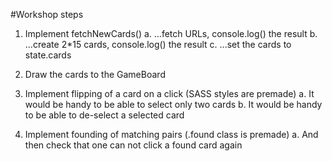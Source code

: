 #Workshop steps

1. Implement fetchNewCards()
  a. ...fetch URLs, console.log() the result
  b. ...create 2*15 cards, console.log() the result
  c. ...set the cards to state.cards

2. Draw the cards to the GameBoard

3. Implement flipping of a card on a click (SASS styles are premade)
  a. It would be handy to be able to select only two cards
  b. It would be handy to be able to de-select a selected card

4. Implement founding of matching pairs (.found class is premade)
  a. And then check that one can not click a found card again
